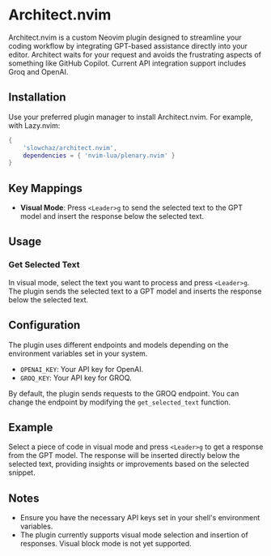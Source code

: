 # Architect.nvim

Architect.nvim is a custom Neovim plugin designed to streamline your coding workflow by integrating GPT-based assistance directly into your editor. Architect waits for your request and avoids the frustrating aspects of something like GitHub Copilot. Current API integration support includes Groq and OpenAI.

## Installation

Use your preferred plugin manager to install Architect.nvim. For example, with Lazy.nvim:

```lua
{
    'slowchaz/architect.nvim',
    dependencies = { 'nvim-lua/plenary.nvim' }
}
```

## Key Mappings

- **Visual Mode**: Press `<Leader>g` to send the selected text to the GPT model and insert the response below the selected text.

## Usage

### Get Selected Text

In visual mode, select the text you want to process and press `<Leader>g`. The plugin sends the selected text to a GPT model and inserts the response below the selected text.

## Configuration

The plugin uses different endpoints and models depending on the environment variables set in your system.

- `OPENAI_KEY`: Your API key for OpenAI.
- `GROQ_KEY`: Your API key for GROQ.

By default, the plugin sends requests to the GROQ endpoint. You can change the endpoint by modifying the `get_selected_text` function.

## Example

Select a piece of code in visual mode and press `<Leader>g` to get a response from the GPT model. The response will be inserted directly below the selected text, providing insights or improvements based on the selected snippet.

## Notes

- Ensure you have the necessary API keys set in your shell's environment variables.
- The plugin currently supports visual mode selection and insertion of responses. Visual block mode is not yet supported.
